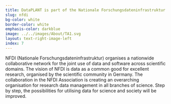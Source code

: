 ```yaml
---
title: DataPLANT is part of the Nationale Forschungsdateninfrastruktur
slug: nfdi
bg-color: white
border-color: white
emphasis-color: darkblue
image: ../../images/About/TA1.svg
layout: text-right-image-left
index: 7
---
```


NFDI (Nationale Forschungsdateninfrastruktur) organises a nationwide collaborative network for the joint use of data and software across scientific domains.
The vision of NFDI is data as a common good for excellent research, organised by the scientific community in Germany.
The collaboration in the NFDI Association is creating an overarching organisation for research data management in all branches of science.
Step by step, the possibilities for utilising data for science and society will be improved.